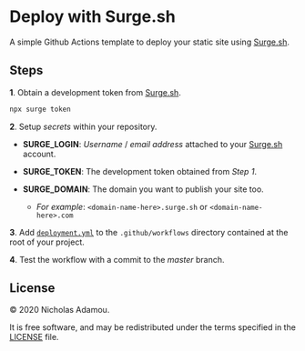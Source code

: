 # Deploy with Surge.sh

A simple Github Actions template to deploy your static site using [Surge.sh](https://surge.sh).

## Steps

**1**. Obtain a development token from [Surge.sh](https://surge.sh).

```bash
npx surge token
```

**2**. Setup _secrets_ within your repository.

- **SURGE_LOGIN**: _Username_ / _email address_ attached to your [Surge.sh](https://surge.sh) account.

-	**SURGE_TOKEN**: The development token obtained from _Step 1_.

-	**SURGE_DOMAIN**: The domain you want to publish your site too.
	- _For example_: `<domain-name-here>.surge.sh` or `<domain-name-here>.com`

**3**. Add [`deployment.yml`](deployment.yml) to the `.github/workflows` directory contained at the root of your project.

**4**. Test the workflow with a commit to the _master_ branch.

## License

© 2020 Nicholas Adamou.

It is free software, and may be redistributed under the terms specified in the [LICENSE] file.

[license]: LICENSE

